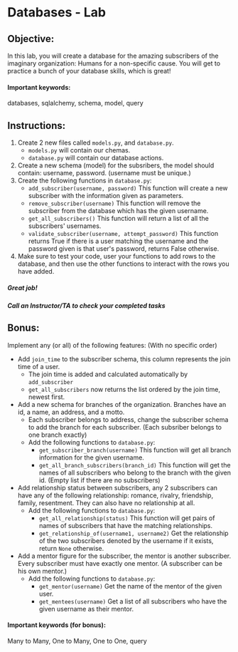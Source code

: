 # Databases - Lab

## Objective: 
In this lab, you will create a database for the amazing subscribers of the imaginary organization: Humans for a non-specific cause.
You will get to practice a bunch of your database skills, which is great!

#### Important keywords:
databases, sqlalchemy, schema, model, query


## Instructions:

1. Create 2 new files called `models.py`, and `database.py`.
   - `models.py` will contain our chemas.
   - `database.py` will contain our database actions. 
2. Create a new schema (model) for the subsribers, the model should contain: username, password. (username must be unique.)
3. Create the following functions in `database.py`:
   - `add_subscriber(username, password)` This function will create a new subscriber with the information given as parameters.
   - `remove_subscriber(username)` This function will remove the subscriber from the database which has the given username.
   - `get_all_subscribers()` This function will return a list of all the subscribers' usernames.
   - `validate_subscriber(username, attempt_password)` This function returns True if there is a user matching the username and the password given is that user's password, returns False otherwise.
4. Make sure to test your code, user your functions to add rows to the database, and then use the other functions to interact with the rows you have added.

##### Great job!
##### Call an Instructor/TA to check your completed tasks
 
 

## Bonus:

Implement any (or all) of the following features: (With no specific order)

* Add `join_time` to the subscriber schema, this column represents the join time of a user.
  - The join time is added and calculated automatically by `add_subscriber`
  - `get_all_subscribers` now returns the list ordered by the join time, newest first.
* Add a new schema for branches of the organization. Branches have an id, a name, an address, and a motto.
  - Each subscriber belongs to address, change the subscriber schema to add the branch for each subscriber. (Each subsriber belongs to one branch exactly)
  - Add the following functions to `database.py`:
    - `get_subscriber_branch(username)` This function will get all branch information for the given username.
    - `get_all_branch_subscribers(branch_id)` This function will get the names of all subscribers who belong to the branch with the given id. (Empty list if there are no subscribers)
* Add relationship status between subscribers, any 2 subscribers can have any of the following relationship: romance, rivalry, friendship, family, resentment. They can also have no relationship at all.
  - Add the following functions to `database.py`:
    - `get_all_relationship(status)` This function will get pairs of names of subscribers that have the matching relationships.
    - `get_relationship_of(username1, username2)` Get the relationship of the two subscribers denoted by the username if it exists, return `None` otherwise.
* Add a mentor figure for the subscriber, the mentor is another subscriber. Every subscriber must have exactly one mentor. (A subscriber can be his own mentor.)
  - Add the following functions to `database.py`:
    - `get_mentor(username)` Get the name of the mentor of the given user.
    - `get_mentees(username)` Get a list of all subscribers who have the given username as their mentor.

#### Important keywords (for bonus):
Many to Many, One to Many, One to One, query
